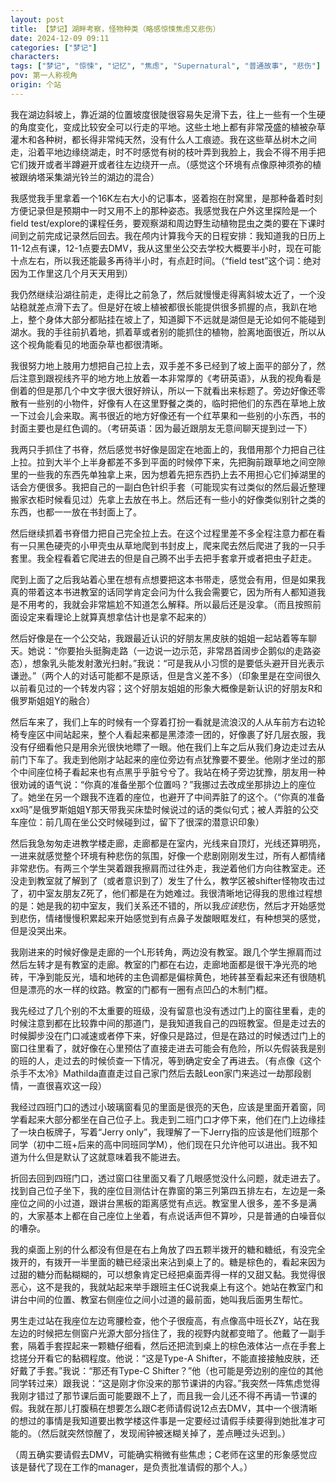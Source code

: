 ```yaml
---
layout: post
title: 【梦记】湖畔考察，怪物种类（略感惊悚焦虑又悲伤）
date: 2024-12-09 09:11
categories: ["梦记"]
characters: 
tags: ["梦记", "惊悚", "记忆", "焦虑", "Supernatural", "普通故事", "悲伤"]
pov: 第一人称视角
origin: 个站
---
```


我在湖边斜坡上，靠近湖的位置坡度很陡很容易失足滑下去，往上一些有一个生硬的角度变化，变成比较安全可以行走的平地。这些土地上都有非常茂盛的植被杂草灌木和各种树，都长得非常纯天然，没有什么人工痕迹。我在这些草丛树木之间走，沿着平地边缘绕湖走，时不时感觉有树的枝叶弄到我脸上，我会不得不用手把它们拨开或者半蹲避开或者往左边绕开一点。（感觉这个环境有点像原神须弥的植被跟纳塔采集湖光铃兰的湖边的混合）

我感觉我手里拿着一个16K左右大小的记事本，竖着抱在肘窝里，是那种备着时刻方便记录但是预期中一时又用不上的那种姿态。我感觉我在户外这里探险是一个field test/explore的课程任务，要观察湖和周边野生动植物昆虫之类的要在下课时间到之前完成记录然后回去。我在颅内计算我今天的日程安排：我知道我的日历上11-12点有课，12-1点要去DMV，我从这里坐公交去学校大概要半小时，现在可能十点左右，所以我还能最多再待半小时，有点赶时间。（“field test”这个词：绝对因为工作里这几个月天天用到）

我仍然继续沿湖往前走，走得比之前急了，然后就慢慢走得离斜坡太近了，一个没站稳就差点滑下去了。但是好在坡上植被都很长能提供很多抓握的点，我趴在地上，整个身体大部分都贴挂在坡上了，知道脚下不远就是湖但是无论如何不能碰到湖水。我的手往前扒着地，抓着草或者别的能抓住的植物，脸离地面很近，所以从这个视角能看见的地面杂草也都很清晰。

我很努力地上肢用力想把自己拉上去，双手差不多已经到了坡上面平的部分了，然后注意到跟视线齐平的地方地上放着一本非常厚的《考研英语》，从我的视角看是倒着的但是那几个中文字很大很好辨认，所以一下就看出来标题了。旁边好像还零散有一些别的小物件，好像有人在这里野餐之类的，临时把他们的东西在草地上放一下过会儿会来取。离书很近的地方好像还有一个红苹果和一些别的小东西，书的封面主要也是红色调的。（考研英语：因为最近跟朋友无意间聊天提到过一下）

我两只手抓住了书脊，然后感觉书好像是固定在地面上的，我借用那个力把自己往上拉。拉到大半个上半身都差不多到平面的时候停下来，先把胸前跟草地之间空隙里的一些我的东西先单独拿上来，因为想着先把东西扔上去不用担心它们掉湖里的话会方便很多。我把自己的一副白色针织手套（可能现实有过类似的然后最近整理搬家衣柜时候看见过）先拿上去放在书上。然后还有一些小的好像类似别针之类的东西，也都一一放在书封面上了。

然后继续抓着书脊借力把自己完全拉上去。在这个过程里差不多全程注意力都在看有一只黑色硬壳的小甲壳虫从草地爬到书封皮上，爬来爬去然后爬进了我的一只手套里。我全程看着它爬进去的但是自己腾不出手去把手套拿开或者把虫子赶走。

爬到上面了之后我站着心里在想有点想要把这本书带走，感觉会有用，但是如果我真的带着这本书进教室的话同学肯定会问为什么我会需要它，因为所有人都知道我是不用考的，我就会非常尴尬不知道怎么解释。所以最后还是没拿。（而且按照前面设定来看理论上就算真想拿估计也是拿不起来的）

然后好像是在一个公交站，我跟最近认识的好朋友黑皮肤的姐姐一起站着等车聊天。她说：“你要抬头挺胸走路（一边说一边示范，非常昂首阔步企鹅似的走路姿态），想象乳头能发射激光扫射。”我说：“可是我从小习惯的是要低头避开目光表示谦逊。”（两个人的对话可能都不是原话，但是含义差不多）（印象里是在空间很久以前看见过的一个转发内容；这个好朋友姐姐的形象大概像是新认识的好朋友R和俄罗斯姐姐Y的融合）

然后车来了，我们上车的时候有一个穿着打扮一看就是流浪汉的人从车前方右边轮椅专座区中间站起来，整个人看起来都是黑漆漆一团的，好像裹了好几层衣服，我没有仔细看他只是用余光很快地瞟了一眼。他在我们上车之后从我们身边走过去从前门下车了。我走到他刚才站起来的座位旁边有点犹豫要不要坐。他刚才坐过的那个中间座位椅子看起来也有点黑乎乎脏兮兮了。我站在椅子旁边犹豫，朋友用一种很劝诫的语气说：“你真的准备坐那个位置吗？”我挪过去改成坐那排边上的座位了。她坐在另一个跟我不连着的座位，也避开了中间弄脏了的这个。（“你真的准备xx吗”是俄罗斯姐姐Y那天带我买床垫时候说过的话的类似句式；被人弄脏的公交车座位：前几周在坐公交时候碰到过，留下了很深的潜意识印象）

然后我急匆匆走进教学楼走廊，走廊都是在室内，光线来自顶灯，光线还算明亮，一进来就感觉整个环境有种悲伤的氛围，好像一个悲剧刚刚发生过，所有人都情绪非常悲伤。有两三个学生哭着跟我擦肩而过往外走，我逆着他们方向往教室走。还没走到教室就了解到了（或者意识到了）发生了什么，教学区被shifter怪物攻击过了，初中室友朋友Z死了，他们都是在为她难过。我很清晰地记得我的思维过程想的是：她是我的初中室友，我们关系还不错的，所以我*应该*悲伤，然后才开始感觉到悲伤，情绪慢慢积累起来开始感觉到有点鼻子发酸眼眶发红，有种想哭的感觉，但是没哭出来。

我刚进来的时候好像是走廊的一个L形转角，两边没有教室。跟几个学生擦肩而过然后左转才是有教室的走廊。教室的门都在右边，走廊地面都是很干净光亮的地砖，干净到能反光，墙和地砖的主色调都是偏棕黄色，地砖甚至看起来还有很随机但是漂亮的水一样的纹路。教室的门都有一圈有点凹凸的木制门框。

我先经过了几个别的不太重要的班级，没有留意也没有透过门上的窗往里看，走的时候注意到都在比较靠中间的那道门，是我知道我自己的四班教室。但是走过去的时候脚步没在门口减速或者停下来，好像只是路过，但是在路过的时候透过门上的窗口往里看了，就好像在心里预估了直接走进去可能会有危险，所以先假装我是别的班的人，走过去的时候侦查一下情况，等到确定安全了再进去。（有点像《这个杀手不太冷》Mathilda直直走过自己家门然后去敲Leon家门来逃过一劫那段剧情，一直很喜欢这一段）

我经过四班门口的透过小玻璃窗看见的里面是很亮的天色，应该是里面开着窗，同学看起来大部分都坐在自己位子上。我走到二班门口才停下来，他们在门上边缘挂了一块白板牌子，写着“Jerry only”，我理解了一下Jerry指的应该是他们班那个同学（初中二班+后来的高中同班同学M），他们现在只允许他可以进出。我不知道为什么但是默认了这就意味着我不能进去。

折回去回到四班门口，透过窗口往里面又看了几眼感觉没什么问题，就走进去了。找到自己位子坐下，我的座位目测估计在靠窗的第三列第四五排左右，左边是一条座位之间的小过道，跟讲台黑板的距离感觉有点远。教室里人很多，差不多是满的，大家基本上都在自己座位上坐着，有点说话声但不算吵，只是普通的白噪音似的嘈杂。

我的桌面上别的什么都没有但是在右上角放了四五颗半拨开的糖和糖纸，有没完全拨开的，有拨开一半里面的糖已经滚出来沾到桌上了的。糖是棕色的，看起来因为过甜的糖分而黏糊糊的，可以想象肯定已经把桌面弄得一样的又甜又黏。我觉得很恶心，这不是我的，我就站起来举手跟班主任C说我桌上有这个。她站在教室门和讲台中间的位置、教室右侧座位之间小过道的最前面，她叫我后面男生帮忙。

男生走过站在我座位左边弯腰检查，他个子很瘦高，有点像高中班长ZY，站在我左边的时候把左侧窗户光源大部分挡住了，我的视野内就都变暗了。他戴了一副手套，隔着手套捏起来一颗糖仔细看，然后还把流到桌上的棕色液体沾一点在手套上捻搓分开看它的黏稠程度。他说：“这是Type-A Shifter，不能直接接触皮肤，还好戴了手套。”我说：“那还有Type-C Shifter？”他（也可能是旁边别的座位的其他同学转过来）跟我说：“这是刚才你没来的那节课讲的内容。”我突然一阵焦虑觉得我刚才错过了那节课后面可能要跟不上了，而且我一会儿还不得不再请一节课的假。我就在那儿打腹稿在想要怎么跟C老师请假说12点去DMV，其中一个很清晰的想过的事情是我知道要出教学楼这件事是一定要经过请假手续要得到她批准才可能的。（然后就突然惊醒了，发现闹钟被迷糊关掉了，差点睡过头迟到。）

（周五确实要请假去DMV，可能确实稍微有些焦虑；C老师在这里的形象感觉应该是替代了现在工作的manager，是负责批准请假的那个人。）
